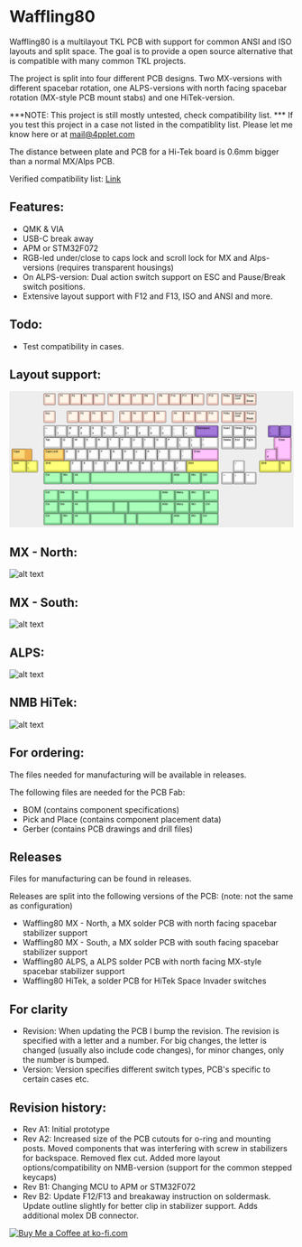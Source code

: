 # Waffling80

Waffling80 is a multilayout TKL PCB with support for common ANSI and ISO layouts and split space. The goal is to provide a open source alternative that is compatible with many common TKL projects.

The project is split into four different PCB designs. Two MX-versions with different spacebar rotation, one ALPS-versions with north facing spacebar rotation (MX-style PCB mount stabs) and one HiTek-version.

***NOTE: This project is still mostly untested, check compatibility list. *** If you test this project in a case not listed in the compatiblity list. Please let me know here or at mail@4pplet.com

The distance between plate and PCB for a Hi-Tek board is 0.6mm bigger than a normal MX/Alps PCB.

Verified compatibility list: [Link](./COMPAT.md)

## Features:
- QMK & VIA
- USB-C break away
- APM or STM32F072
- RGB-led under/close to caps lock and scroll lock for MX and Alps-versions (requires transparent housings)
- On ALPS-version: Dual action switch support on ESC and Pause/Break switch positions.
- Extensive layout support with F12 and F13, ISO and ANSI and more.

## Todo:
- Test compatibility in cases.

## Layout support: 
![alt text](./readme-images/layout_support.jpg "Layout support")

## MX - North: 
![alt text](./readme-images/waffling80-MX-north_B2.jpg "MX - North")
## MX - South:
![alt text](./readme-images/waffling80-MX-south_B2.jpg "MX - South")
## ALPS:
![alt text](./readme-images/waffling80-ALPS-north_B2.jpg "ALPS")
## NMB HiTek:
![alt text](./readme-images/waffling80-NMB_B2.jpg "HiTek")

## For ordering:
The files needed for manufacturing will be available in releases.

The following files are needed for the PCB Fab:
- BOM (contains component specifications)
- Pick and Place (contains component placement data)
- Gerber (contains PCB drawings and drill files)

## Releases
Files for manufacturing can be found in releases.

Releases are split into the following versions of the PCB: (note: not the same as configuration)
- Waffling80 MX - North, a MX solder PCB with north facing spacebar stabilizer support
- Waffling80 MX - South, a MX solder PCB with south facing spacebar stabilizer support
- Waffling80 ALPS, a ALPS solder PCB with north facing MX-style spacebar stabilizer support
- Waffling80 HiTek, a solder PCB for HiTek Space Invader switches

## For clarity
- Revision: When updating the PCB I bump the revision. The revision is specified with a letter and a number. For big changes, the letter is changed (usually also include code changes), for minor changes, only the number is bumped.
- Version: Version specifies different switch types, PCB's specific to certain cases etc.

## Revision history:
- Rev A1: Initial prototype
- Rev A2: Increased size of the PCB cutouts for o-ring and mounting posts. Moved components that was interfering with screw in stabilizers for backspace. Removed flex cut. Added more layout options/compatibility on NMB-version (support for the common stepped keycaps)
- Rev B1: Changing MCU to APM or STM32F072
- Rev B2: Update F12/F13 and breakaway instruction on soldermask. Update outline slightly for better clip in stabilizer support. Adds additional molex DB connector.

<a href='https://ko-fi.com/4pplet' target='_blank'><img height='35' style='border:0px;height:46px;' src='https://az743702.vo.msecnd.net/cdn/kofi3.png?v=0' border='0' alt='Buy Me a Coffee at ko-fi.com' />
